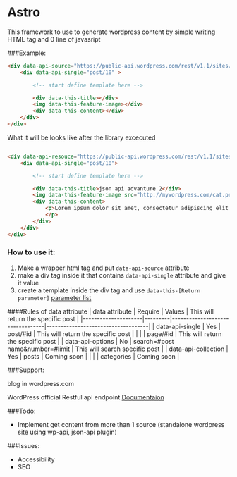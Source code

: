 Astro
=====

This framework to use to generate wordpress content by simple writing HTML tag and 0 line of javasript

###Example:
```html
<div data-api-source="https://public-api.wordpress.com/rest/v1.1/sites/98941271/">
    <div data-api-single="post/10" >

        <!-- start define template here -->

        <div data-this-title></div>
        <img data-this-feature-image></div>
        <div data-this-content></div>
    </div>
</div>
```

What it will be looks like after the library excecuted

```html

<div data-api-resouce="https://public-api.wordpress.com/rest/v1.1/sites/98941271/">
    <div data-api-single="post/10">

        <!-- start define template here -->

        <div data-this-title>json api advanture 2</div>
        <img data-this-feature-image src="http://mywordpress.com/cat.png"></img>
        <div data-this-content>
            <p>Lorem ipsum dolor sit amet, consectetur adipiscing elit. Integer eu nulla sollicitudin, gravida massa at, aliquet turpis. Quisque accumsan, massa ac egestas imperdiet, lorem dolor tempus velit, non pellentesque ex.
            </p>
        </div>
    </div>
</div>

```
### How to use it:
1. Make a wrapper html tag and put `data-api-source` attribute
2. make a div tag inside it that contains `data-api-single` attribute and give it value
3. create a template inside the div tag and use `data-this-[Return parameter]`
    [parameter list](https://developer.wordpress.com/docs/api/1.1/get/sites/%24site/posts/%24post_ID/#apidoc-response)


####Rules of data attribute
| data attribute      | Require | Values                          | This will return the specific post |
|---------------------|---------|---------------------------------|------------------------------------|
| data-api-single     | Yes     | post/#id                        | This will return the specific post |
|                     |         | page/#id                        | This will return the specific post |
| data-api-options    | No      | search=#post name&number=#limit | This will search specific post     |
| data-api-collection | Yes     | posts                           | Coming soon                        |
|                     |         | categories                      | Coming soon                        |


###Support:

blog in wordpress.com

WordPress official Restful api endpoint
[Documentaion](https://developer.wordpress.com/docs/api/)



###Todo:

- Implement get content from more than 1 source (standalone wordpress site using wp-api, json-api plugin)

###Issues:

- Accessibility
- SEO




